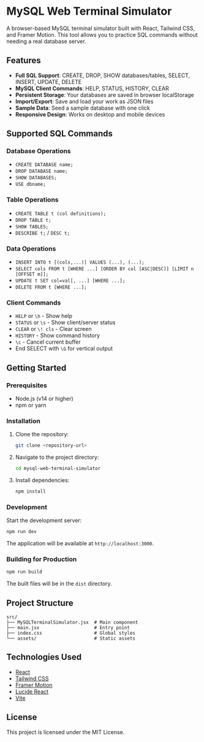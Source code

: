 # MySQL Web Terminal Simulator

A browser-based MySQL terminal simulator built with React, Tailwind CSS, and Framer Motion. This tool allows you to practice SQL commands without needing a real database server.

## Features

- **Full SQL Support**: CREATE, DROP, SHOW databases/tables, SELECT, INSERT, UPDATE, DELETE
- **MySQL Client Commands**: HELP, STATUS, HISTORY, CLEAR
- **Persistent Storage**: Your databases are saved in browser localStorage
- **Import/Export**: Save and load your work as JSON files
- **Sample Data**: Seed a sample database with one click
- **Responsive Design**: Works on desktop and mobile devices

## Supported SQL Commands

### Database Operations
- `CREATE DATABASE name;`
- `DROP DATABASE name;`
- `SHOW DATABASES;`
- `USE dbname;`

### Table Operations
- `CREATE TABLE t (col definitions);`
- `DROP TABLE t;`
- `SHOW TABLES;`
- `DESCRIBE t;` / `DESC t;`

### Data Operations
- `INSERT INTO t [(cols,...)] VALUES (...), (...);`
- `SELECT cols FROM t [WHERE ...] [ORDER BY col [ASC|DESC]] [LIMIT n [OFFSET m]];`
- `UPDATE t SET col=val[, ...] [WHERE ...];`
- `DELETE FROM t [WHERE ...];`

### Client Commands
- `HELP` or `\h` - Show help
- `STATUS` or `\s` - Show client/server status
- `CLEAR` or `\! cls` - Clear screen
- `HISTORY` - Show command history
- `\c` - Cancel current buffer
- End SELECT with `\G` for vertical output

## Getting Started

### Prerequisites
- Node.js (v14 or higher)
- npm or yarn

### Installation

1. Clone the repository:
   ```bash
   git clone <repository-url>
   ```

2. Navigate to the project directory:
   ```bash
   cd mysql-web-terminal-simulator
   ```

3. Install dependencies:
   ```bash
   npm install
   ```

### Development

Start the development server:
```bash
npm run dev
```

The application will be available at `http://localhost:3000`.

### Building for Production

```bash
npm run build
```

The built files will be in the `dist` directory.

## Project Structure

```
src/
├── MySQLTerminalSimulator.jsx  # Main component
├── main.jsx                    # Entry point
├── index.css                   # Global styles
└── assets/                     # Static assets
```

## Technologies Used

- [React](https://reactjs.org/)
- [Tailwind CSS](https://tailwindcss.com/)
- [Framer Motion](https://www.framer.com/motion/)
- [Lucide React](https://lucide.dev/)
- [Vite](https://vitejs.dev/)

## License

This project is licensed under the MIT License.